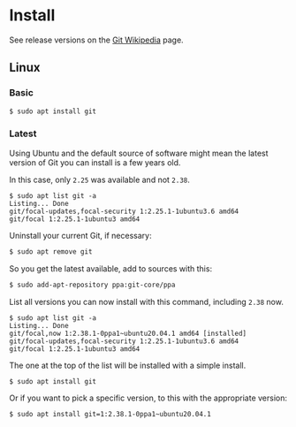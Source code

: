 # Install

See release versions on the [Git Wikipedia](https://en.wikipedia.org/wiki/Git) page.

## Linux

### Basic

```sh
$ sudo apt install git
```

### Latest

Using Ubuntu and the default source of software might mean the latest version of Git you can install is a few years old.

In this case, only `2.25` was available and not `2.38`.

```console
$ sudo apt list git -a
Listing... Done
git/focal-updates,focal-security 1:2.25.1-1ubuntu3.6 amd64
git/focal 1:2.25.1-1ubuntu3 amd64
```

Uninstall your current Git, if necessary:

```sh
$ sudo apt remove git
```

So you get the latest available, add to sources with this:

```sh
$ sudo add-apt-repository ppa:git-core/ppa
```

List all versions you can now install with this command, including `2.38` now.

```console
$ sudo apt list git -a
Listing... Done
git/focal,now 1:2.38.1-0ppa1~ubuntu20.04.1 amd64 [installed]
git/focal-updates,focal-security 1:2.25.1-1ubuntu3.6 amd64
git/focal 1:2.25.1-1ubuntu3 amd64
```

The one at the top of the list will be installed with a simple install.

```sh
$ sudo apt install git
```

Or if you want to pick a specific version, to this with the appropriate version:

```sh
$ sudo apt install git=1:2.38.1-0ppa1~ubuntu20.04.1
```

